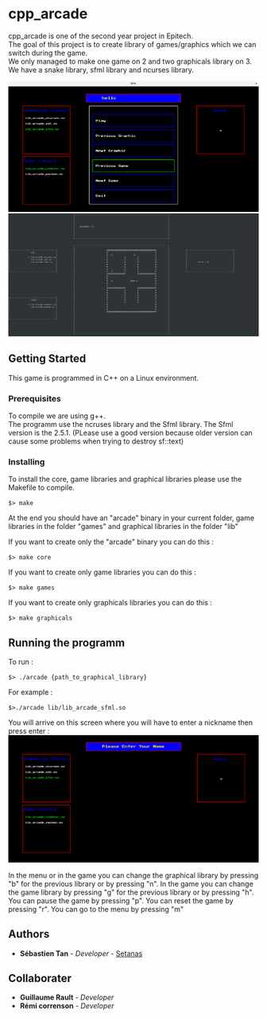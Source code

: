 # cpp_arcade

cpp_arcade is one of the second year project in Epitech. <br/>
The goal of this project is to create library of games/graphics which we can switch during the game. <br/>
We only managed to make one game on 2 and two graphicals library on 3. <br/>
We have a snake library, sfml library and ncurses library. <br/>

![menu](/ressources/github/menu.png)
![snake](/ressources/github/snake.png)
## Getting Started

This game is programmed in C++ on a Linux environment.

### Prerequisites

To compile we are using g++.<br/>
The programm use the ncruses library and the Sfml library.
The Sfml version is the 2.5.1. (PLease use a good version because older version can
cause some problems when trying to destroy sf::text)

### Installing

To install the core, game libraries and graphical libraries please use the Makefile to compile.
 
```
$> make
```

At the end you should have an "arcade" binary in your current folder, game libraries in the folder "games" and graphical libraries in the folder "lib"

If you want to create only the "arcade" binary you can do this :
```
$> make core
```

If you want to create only game libraries you can do this :
```
$> make games
```

If you want to create only graphicals libraries you can do this :
```
$> make graphicals
```

## Running the programm

To run :<br/>

```
$> ./arcade {path_to_graphical_library}
```

For example :
```
$>./arcade lib/lib_arcade_sfml.so 
```

You will arrive on this screen where you will have to enter a nickname then press enter :
![nickname](/ressources/github/nickname.png)

In the menu or in the game you can change the graphical library by pressing "b" for the previous library or by pressing "n".
In the game you can change the game library by pressing "g" for the previous library or by pressing "h".
You can pause the game by pressing "p".
You can reset the game by pressing "r".
You can go to the menu by pressing "m"

## Authors

* **Sébastien Tan** - *Developer* - [Setanas](https://github.com/Setanas)

## Collaborater

* **Guillaume Rault** - *Developer*
* **Rémi correnson** - *Developer*
